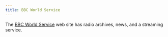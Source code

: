 ```yaml
---
title: BBC World Service
---
```

The [BBC World Service] web site has radio archives, news, and
a streaming service.

[BBC World Service]:http://www.bbc.co.uk/worldserviceradio
